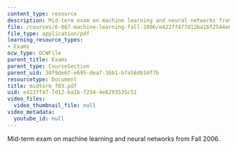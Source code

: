 ```yaml
---
content_type: resource
description: Mid-term exam on machine learning and neural networks from Fall 2006.
file: /courses/6-867-machine-learning-fall-2006/e422ff477d12ba1bf2544e6293535c51_midterm_f03.pdf
file_type: application/pdf
learning_resource_types:
- Exams
ocw_type: OCWFile
parent_title: Exams
parent_type: CourseSection
parent_uid: 30f9de6f-e695-deaf-36b1-b7a58db16f7b
resourcetype: Document
title: midterm_f03.pdf
uid: e422ff47-7d12-ba1b-f254-4e6293535c51
video_files:
  video_thumbnail_file: null
video_metadata:
  youtube_id: null
---
```

Mid-term exam on machine learning and neural networks from Fall 2006.


